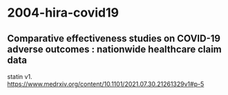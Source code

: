 # 2004-hira-covid19
## Comparative effectiveness studies on COVID-19 adverse outcomes : nationwide healthcare claim data

statin v1. https://www.medrxiv.org/content/10.1101/2021.07.30.21261329v1#p-5
